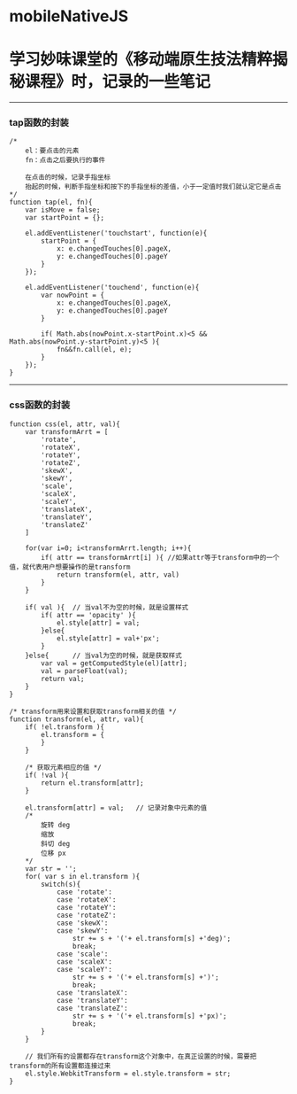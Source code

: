 # mobileNativeJS
# 学习妙味课堂的《移动端原生技法精粹揭秘课程》时，记录的一些笔记

----------

### tap函数的封装

	/*
		el：要点击的元素
		fn：点击之后要执行的事件

		在点击的时候，记录手指坐标
		抬起的时候，判断手指坐标和按下的手指坐标的差值，小于一定值时我们就认定它是点击
	*/
	function tap(el, fn){
		var isMove = false;
		var startPoint = {};

		el.addEventListener('touchstart', function(e){
			startPoint = {
				x: e.changedTouches[0].pageX,
				y: e.changedTouches[0].pageY
			}
		});

		el.addEventListener('touchend', function(e){
			var nowPoint = {
				x: e.changedTouches[0].pageX,
				y: e.changedTouches[0].pageY
			}
			
			if( Math.abs(nowPoint.x-startPoint.x)<5 && Math.abs(nowPoint.y-startPoint.y)<5 ){
				fn&&fn.call(el, e);
			}
		});
	}

----------

### css函数的封装

	function css(el, attr, val){
		var transformArrt = [
			'rotate',
			'rotateX',
			'rotateY',
			'rotateZ',
			'skewX',
			'skewY',
			'scale',
			'scaleX',
			'scaleY',
			'translateX',
			'translateY',
			'translateZ'
		]

		for(var i=0; i<transformArrt.length; i++){
			if( attr == transformArrt[i] ){	//如果attr等于transform中的一个值，就代表用户想要操作的是transform
				return transform(el, attr, val)
			}
		}

		if( val ){	// 当val不为空的时候，就是设置样式
			if( attr == 'opacity' ){
				el.style[attr] = val;
			}else{
				el.style[attr] = val+'px';
			}
		}else{		// 当val为空的时候，就是获取样式
			var val = getComputedStyle(el)[attr];
			val = parseFloat(val);
			return val;
		}
	}

	/* transform用来设置和获取transform相关的值 */
	function transform(el, attr, val){
		if( !el.transform ){
			el.transform = {
			}
		}

		/* 获取元素相应的值 */
		if( !val ){
			return el.transform[attr];
		}

		el.transform[attr] = val;	// 记录对象中元素的值
		/*
			旋转 deg
			缩放
			斜切 deg
			位移 px
		*/
		var str = '';
		for( var s in el.transform ){
			switch(s){
    			case 'rotate':
    			case 'rotateX':
    			case 'rotateY':
    			case 'rotateZ':
    			case 'skewX':
    			case 'skewY':
    				str += s + '('+ el.transform[s] +'deg)';
    				break;
    			case 'scale':
    			case 'scaleX':
    			case 'scaleY':
    				str += s + '('+ el.transform[s] +')';
    				break;
    			case 'translateX':
    			case 'translateY':
    			case 'translateZ':
    				str += s + '('+ el.transform[s] +'px)';
    				break;
    		}
		}
    		
		// 我们所有的设置都存在transform这个对象中，在真正设置的时候，需要把transform的所有设置都连接过来
		el.style.WebkitTransform = el.style.transform = str;
	}